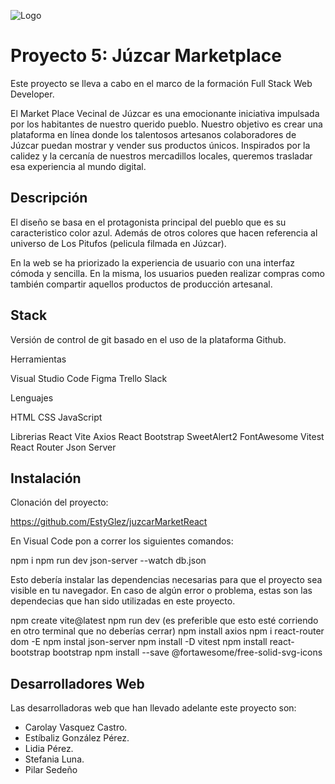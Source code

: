 
![Logo](https://i.postimg.cc/Wzv91k2d/Image20240305084918.png)


# Proyecto 5: Júzcar Marketplace

Este proyecto se lleva a cabo en el marco de la formación Full Stack Web Developer.

El Market Place Vecinal de Júzcar es una emocionante iniciativa impulsada por los habitantes de nuestro querido pueblo. Nuestro objetivo es crear una plataforma en línea donde los talentosos artesanos colaboradores de Júzcar puedan mostrar y vender sus productos únicos. Inspirados por la calidez y la cercanía de nuestros mercadillos locales, queremos trasladar esa experiencia al mundo digital.


## Descripción

El diseño se basa en el protagonista principal del pueblo que es su caracteristico color azul. Además de otros colores que hacen referencia al universo de Los Pitufos (pelicula filmada en Júzcar).

En la web se ha priorizado la experiencia de usuario con una interfaz cómoda y sencilla. En la misma, los usuarios pueden realizar compras como también compartir aquellos productos de producción artesanal.


## Stack

Versión de control de git basado en el uso de la plataforma Github.

Herramientas

Visual Studio Code
Figma
Trello
Slack

Lenguajes

HTML
CSS
JavaScript

Librerias
React Vite
Axios
React Bootstrap
SweetAlert2
FontAwesome
Vitest
React Router
Json Server


## Instalación

Clonación del proyecto:

https://github.com/EstyGlez/juzcarMarketReact

En Visual Code pon a correr los siguientes comandos:

npm i
npm run dev
json-server --watch db.json

Esto debería instalar las dependencias necesarias para que el proyecto sea visible en tu navegador. En caso de algún error o problema, estas son las dependecias que han sido utilizadas en este proyecto.

npm create vite@latest
npm run dev (es preferible que esto esté corriendo en otro terminal que no deberías cerrar)
npm install axios
npm i react-router dom -E
npm instal json-server
npm install -D vitest
npm install react-bootstrap bootstrap
npm install --save @fortawesome/free-solid-svg-icons


## Desarrolladores Web

Las desarrolladoras web que han llevado adelante este proyecto son:
- Carolay Vasquez Castro.
- Estíbaliz González Pérez.
- Lidia Pérez.
- Stefania Luna.
- Pilar Sedeño


 

